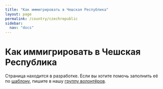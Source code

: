 ```yaml
---
title: "Как иммигрировать в Чешская Республика"
layout: page
permalink: /country/czechrepublic
sidebar:
  nav: "docs"
---
```


# Как иммигрировать в Чешская Республика

Страница находится в разработке. Если вы хотите помочь заполнить её по [шаблону](/template), пишите в нашу [группу волонтёров](https://t.me/+FHi3FnJaoWJkMDAx).
